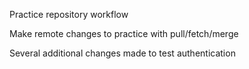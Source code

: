 Practice repository workflow

Make remote changes to practice with pull/fetch/merge

Several additional changes made to test authentication
